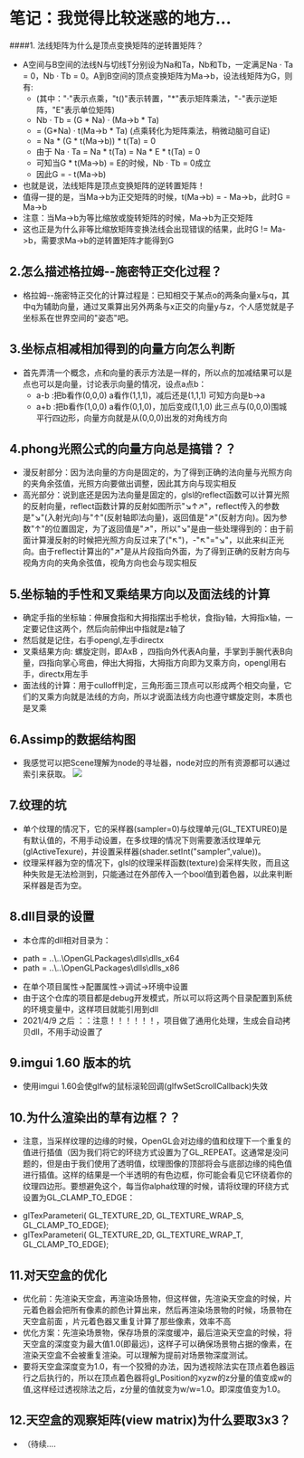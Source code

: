 # 笔记：我觉得比较迷惑的地方...

####1. 法线矩阵为什么是顶点变换矩阵的逆转置矩阵？
* A空间与B空间的法线N与切线T分别设为Na和Ta，Nb和Tb，一定满足Na · Ta = 0，Nb · Tb = 0。A到B空间的顶点变换矩阵为Ma->b，设法线矩阵为G，则有: 
   * (其中："·"表示点乘，"t()"表示转置，"*"表示矩阵乘法，"-"表示逆矩阵，"E"表示单位矩阵) 
   * Nb · Tb = (G * Na) · (Ma->b * Ta) 
   * = (G*Na) · t(Ma->b * Ta) (点乘转化为矩阵乘法，稍微动脑可自证) 
   * = Na * (G * t(Ma->b)) * t(Ta) = 0 
   * 由于 Na · Ta = Na * t(Ta) = Na * E * t(Ta) = 0 
   * 可知当G * t(Ma->b) = E的时候，Nb · Tb = 0成立 
   * 因此G = - t(Ma->b) 
* 也就是说，法线矩阵是顶点变换矩阵的逆转置矩阵！
* 值得一提的是，当Ma->b为正交矩阵的时候，t(Ma->b) = - Ma->b，此时G = Ma->b
* 注意：当Ma->b为等比缩放或旋转矩阵的时候，Ma->b为正交矩阵 
* 这也正是为什么非等比缩放矩阵变换法线会出现错误的结果，此时G != Ma->b，需要求Ma->b的逆转置矩阵才能得到G

## 2.怎么描述格拉姆--施密特正交化过程？
* 格拉姆--施密特正交化的计算过程是：已知相交于某点o的两条向量x与q，其中q为辅助向量，通过叉乘算出另外两条与x正交的向量y与z，个人感觉就是子坐标系在世界空间的"姿态"吧。

## 3.坐标点相减相加得到的向量方向怎么判断
* 首先弄清一个概念，点和向量的表示方法是一样的，所以点的加减结果可以是点也可以是向量，讨论表示向量的情况，设点a点b： 
    * a-b :把b看作(0,0,0) a看作(1,1,1)，减后还是(1,1,1) 可知方向是b->a
    * a+b :把b看作(1,0,0) a看作(0,1,0)，加后变成(1,1,0) 此三点与(0,0,0)围城平行四边形，向量方向就是从(0,0,0)出发的对角线方向

## 4.phong光照公式的向量方向总是搞错？？
* 漫反射部分：因为法向量的方向是固定的，为了得到正确的法向量与光照方向的夹角余弦值，光照方向要做出调整，因此其方向与现实相反
* 高光部分：说到底还是因为法向量是固定的，glsl的reflect函数可以计算光照的反射向量，reflect函数计算的反射如图所示"↘↑↗"，reflect传入的参数是"↘"(入射光向)与"↑"(反射轴即法向量)，返回值是"↗"(反射方向)。因为参数"↑"的位置固定，为了返回值是"↗"，所以"↘"是由一些处理得到的：由于前面计算漫反射的时候把光照方向反过来了("↖")，-"↖"="↘"，以此来纠正光向。由于reflect计算出的"↗"是从片段指向外面，为了得到正确的反射方向与视角方向的夹角余弦值，视角方向也会与现实相反

## 5.坐标轴的手性和叉乘结果方向以及面法线的计算
* 确定手指的坐标轴：伸展食指和大拇指摆出手枪状，食指y轴，大拇指x轴，一定要记住这两个，然后向前伸出中指就是z轴了
* 然后就是记住，右手opengl,左手directx
* 叉乘结果方向: 螺旋定则，即AxB ，四指向外代表A向量，手掌到手腕代表B向量，四指向掌心弯曲，伸出大拇指，大拇指方向即为叉乘方向，opengl用右手，directx用左手
* 面法线的计算：用于culloff判定，三角形面三顶点可以形成两个相交向量，它们的叉乘方向就是法线的方向，所以才说面法线方向也遵守螺旋定则，本质也是叉乘

## 6.Assimp的数据结构图
* 我感觉可以把Scene理解为node的寻址器，node对应的所有资源都可以通过索引来获取。
![](https://learnopengl-cn.github.io/img/03/01/assimp_structure.png)

## 7.纹理的坑
* 单个纹理的情况下，它的采样器(sampler=0)与纹理单元(GL_TEXTURE0)是有默认值的，不用手动设置，在多纹理的情况下则需要激活纹理单元(glActiveTexure)，并设置采样器(shader.setInt("sampler",value))。
* 纹理采样器为空的情况下，glsl的纹理采样函数(texture)会采样失败，而且这种失败是无法检测到，只能通过在外部传入一个bool值到着色器，以此来判断采样器是否为空。

## 8.dll目录的设置
* 本仓库的dll相对目录为：
- path = ..\\..\\OpenGLPackages\\dlls\\dlls_x64 
- path = ..\\..\\OpenGLPackages\\dlls\\dlls_x86
* 在单个项目属性->配置属性->调试->环境中设置
* 由于这个仓库的项目都是debug开发模式，所以可以将这两个目录配置到系统的环境变量中，这样项目就能引用到dll
* 2021/4/9 之后 ：：注意！！！！！！，项目做了通用化处理，生成会自动拷贝dll，不用手动设置了


## 9.imgui 1.60 版本的坑
* 使用imgui 1.60会使glfw的鼠标滚轮回调(glfwSetScrollCallback)失效

## 10.为什么渲染出的草有边框？？
* 注意，当采样纹理的边缘的时候，OpenGL会对边缘的值和纹理下一个重复的值进行插值（因为我们将它的环绕方式设置为了GL_REPEAT。这通常是没问题的，但是由于我们使用了透明值，纹理图像的顶部将会与底部边缘的纯色值进行插值。这样的结果是一个半透明的有色边框，你可能会看见它环绕着你的纹理四边形。要想避免这个，每当你alpha纹理的时候，请将纹理的环绕方式设置为GL_CLAMP_TO_EDGE：
- glTexParameteri( GL_TEXTURE_2D, GL_TEXTURE_WRAP_S, GL_CLAMP_TO_EDGE);
- glTexParameteri( GL_TEXTURE_2D, GL_TEXTURE_WRAP_T, GL_CLAMP_TO_EDGE);

## 11.对天空盒的优化
* 优化前：先渲染天空盒，再渲染场景物，但这样做，先渲染天空盒的时候，片元着色器会把所有像素的颜色计算出来，然后再渲染场景物的时候，场景物在天空盒前面 ，片元着色器又重复计算了那些像素，效率不高
* 优化方案：先渲染场景物，保存场景的深度缓冲，最后渲染天空盒的时候，将天空盒的深度变为最大值1.0(即最远)，这样子可以确保场景物占据的像素，在渲染天空盒不会被重复渲染。可以理解为提前对场景物深度测试。
* 要将天空盒深度变为1.0，有一个狡猾的办法，因为透视除法实在顶点着色器运行之后执行的，所以在顶点着色器将gl_Position的xyzw的z分量的值变成w的值,这样经过透视除法之后，z分量的值就变为w/w=1.0。即深度值变为1.0。

## 12.天空盒的观察矩阵(view matrix)为什么要取3x3？
* （待续....